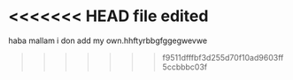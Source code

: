 <<<<<<< HEAD
file edited
=======
haba mallam i don add my own.hhftyrbbgfggegwevwe
>>>>>>> f9511dfffbf3d255d70f10ad9603ff5ccbbbc03f
